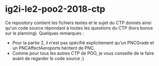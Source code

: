 # ig2i-le2-poo2-2018-ctp

Ce repository contient les fichiers textes et le sujet du CTP donnés ainsi qu'un code source répondant à toutes les questions du CTP (hors bonus sur le planning). Quelques remarques :
* Pour la partie 2, il n'est pas spécifié explicitement qu'un PNCGrade et un PNCAffectAeroports héritent de PNC.
* Comme pour tous les autres CTP de POO, je vous conseille de le faire avant de regarder le code source ;)
